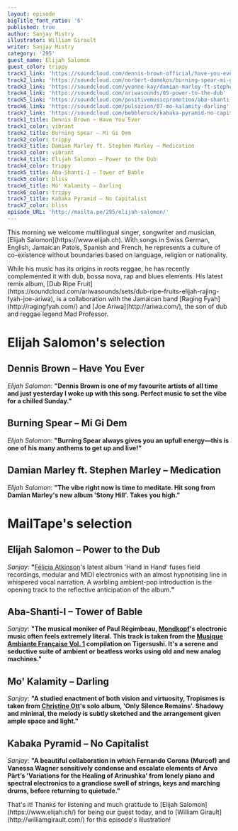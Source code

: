 ```yaml
---
layout: episode
bigTitle_font_ratio: '6'
published: true
author: Sanjay Mistry
illustrator: William Girault
writer: Sanjay Mistry
category: '295'
guest_name: Elijah Salomon
guest_color: trippy
track1_link: 'https://soundcloud.com/dennis-brown-official/have-you-ever-been-in-love-2'
track2_link: 'https://soundcloud.com/norbert-domokos/burning-spear-mi-gi-dem-i'
track3_link: 'https://soundcloud.com/yvonne-kay/damian-marley-ft-stephen'
track4_link: 'https://soundcloud.com/ariwasounds/05-power-to-the-dub'
track5_link: 'https://soundcloud.com/positivemusicpromotion/aba-shanti-i-tower-of-bable'
track6_link: 'https://soundcloud.com/pulsazion/07-mo-kalamity-darling'
track7_link: 'https://soundcloud.com/bebblerock/kabaka-pyramid-no-capitalist-1'
track1_title: Dennis Brown – Have You Ever
track1_color: vibrant
track2_title: Burning Spear – Mi Gi Dem
track2_color: trippy
track3_title: Damian Marley ft. Stephen Marley – Medication
track3_color: vibrant
track4_title: Elijah Salomon – Power to the Dub
track4_color: trippy
track5_title: Aba-Shanti-I – Tower of Bable
track5_color: bliss
track6_title: Mo' Kalamity – Darling
track6_color: trippy
track7_title: Kabaka Pyramid – No Capitalist
track7_color: bliss
episode_URL: 'http://mailta.pe/295/elijah-salomon/'
---
```

<p id="introduction">This morning we welcome multilingual singer, songwriter and musician, [Elijah Salomon](https://www.elijah.ch). With songs in Swiss German, English, Jamaican Patois, Spanish and French, he represents a culture of co-existence without boundaries based on language, religion or nationality.</p>
<p>While his music has its origins in roots reggae, he has recently complemented it with dub, bossa nova, rap and blues elements. His latest remix album, [Dub Ripe Fruit](https://soundcloud.com/ariwasounds/sets/dub-ripe-fruits-elijah-rajing-fyah-joe-ariwa), is a collaboration with the Jamaican band [Raging Fyah](http://ragingfyah.com/) and [Joe Ariwa](http://ariwa.com/), the son of dub and reggae legend Mad Professor.</p>


# Elijah Salomon's selection


## Dennis Brown – Have You Ever
_Elijah Salomon_: **"**Dennis Brown is one of my favourite artists of all time and just yesterday I woke up with this song. Perfect music to set the vibe for a chilled Sunday.**"**

## Burning Spear – Mi Gi Dem
_Elijah Salomon_: **"**Burning Spear always gives you an upfull energy—this is one of his many anthems to get up and live!**"**

## Damian Marley ft. Stephen Marley – Medication
_Elijah Salomon_: **"**The vibe right now is time to meditate. Hit song from Damian Marley's new album 'Stony Hill'. Takes you high.**"**


# MailTape's selection

## Elijah Salomon – Power to the Dub
_Sanjay_: **"**[Félicia Atkinson](http://feliciaatkinson.com/)'s latest album 'Hand in Hand' fuses field recordings, modular and MIDI electronics with an almost hypnotising line in whispered vocal narration. A warbling ambient-pop introduction is the opening track to the reflective anticipation of the album.**"**

## Aba-Shanti-I – Tower of Bable
_Sanjay_: **"**The musical moniker of Paul Régimbeau, [Mondkopf](http://mondkopf.tumblr.com/)'s electronic music often feels extremely literal. This track is taken from the [Musique Ambiante Française Vol. 1](https://tigersushirecords.bandcamp.com/album/musique-ambiante-fran-aise-vol-1) compilation on Tigersushi. It's a serene and seductive suite of ambient or beatless works using old and new analog machines.**"**

## Mo' Kalamity – Darling
_Sanjay_: **"**A studied enactment of both vision and virtuosity, Tropismes is taken from [Christine Ott](http://www.christineott.fr/)'s solo album, 'Only Silence Remains'. Shadowy and minimal, the melody is subtly sketched and the arrangement given ample space and light.**"**

## Kabaka Pyramid – No Capitalist
_Sanjay_: **"**A beautiful collaboration in which Fernando Corona (Murcof) and Vanessa Wagner sensitively condense and escalate elements of Arvo Pärt’s 'Variations for the Healing of Arinushka' from lonely piano and spectral electronics to a grandiose swell of strings, keys and marching drums, before returning to quietude.**"**

<p id="outroduction">That's it! Thanks for listening and much gratitude to [Elijah Salomon](https://www.elijah.ch/) for being our guest today, and to [William Girault](http://williamgirault.com/) for this episode's illustration!</p>

